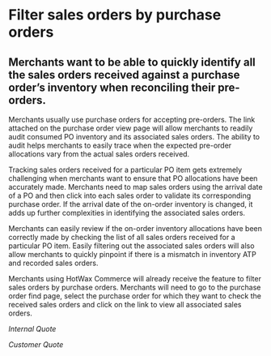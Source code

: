 # Filter sales orders by purchase orders

## Merchants want to be able to quickly identify all the sales orders received against a purchase order’s inventory when reconciling their pre-orders.

Merchants usually use purchase orders for accepting pre-orders. The link attached on the purchase order view page will allow merchants to readily audit consumed PO inventory and its associated sales orders. The ability to audit helps merchants to easily trace when the expected pre-order allocations vary from the actual sales orders received.

Tracking sales orders received for a particular PO item gets extremely challenging when merchants want to ensure that PO allocations have been accurately made. Merchants need to map sales orders using the arrival date of a PO and then click into each sales order to validate its corresponding purchase order. If the arrival date of the on-order inventory is changed, it adds up further complexities in identifying the associated sales orders.

Merchants can easily review if the on-order inventory allocations have been correctly made by checking the list of all sales orders received for a particular PO item. Easily filtering out the associated sales orders will also allow merchants to quickly pinpoint if there is a mismatch in inventory ATP and recorded sales orders.

Merchants using HotWax Commerce will already receive the feature to filter sales orders by purchase orders. Merchants will need to go to the purchase order find page, select the purchase order for which they want to check the received sales orders and click on the link to view all associated sales orders.

*Internal Quote* 

*Customer Quote* 

